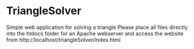 # TriangleSolver
Simple web application for solving a triangle
Please place all files directly into the htdocs folder for an Apache webserver and access the website from http://localhost/triangleSolver/index.html
